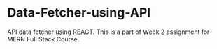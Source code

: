 # Data-Fetcher-using-API
API data fetcher using REACT. This is a part of Week 2 assignment for MERN Full Stack Course.
